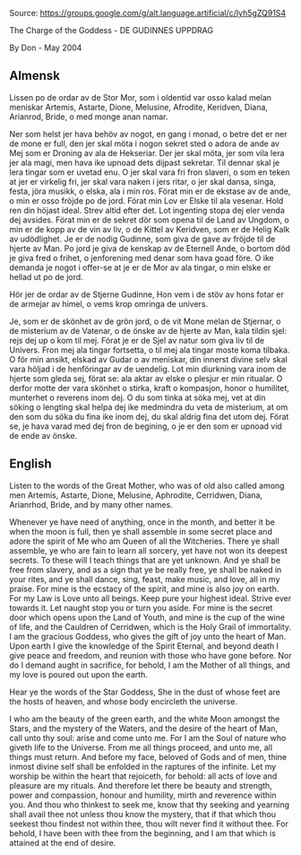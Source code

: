 Source: https://groups.google.com/g/alt.language.artificial/c/Iyh5gZQ91S4

The Charge of the Goddess - DE GUDINNES UPPDRAG

By Don - May 2004

## Almensk

Lissen po de ordar av de Stor Mor, som i oldentid var osso kalad melan meniskar Artemis, Astarte, Dione, Melusine, Afrodite, Keridven, Diana, Arianrod, Bride, o med monge anan namar.

Ner som helst jer hava behöv av nogot, en gang i monad, o betre det er ner de mone er full, den jer skal möta i nogon sekret sted o adora de ande av Mej som er Droning av ala de Hekseriar. 
Der jer skal möta, jer som vila lera jer ala magi, men hava ike upnoad dets dijpast sekretar.
Til dennar skal je lera tingar som er uvetad enu. 
O jer skal vara fri fron slaveri, o som en teken at jer er virkelig fri, jer skal vara naken i jers ritar, o jer skal dansa, singa, festa, jöra musikk, o elska, ala i min ros. 
Förat min er de ekstase av de ande, o min er osso fröjde po de jord. 
Förat min Lov er Elske til ala vesenar. 
Hold ren din höjast ideal. 
Strev altid efter det. 
Lot ingenting stopa dej eler venda dej avsides. 
Förat min er de sekret dör som opena til de Land av Ungdom, o min er de kopp av de vin av liv, o de Kittel av Keridven, som er de
Helig Kalk av udödlighet. 
Je er de nodig Gudinne, som giva de gave av fröjde til de hjerte av Man. 
Po jord je giva de kenskap av de Eternell Ande, o bortom död je giva fred o frihet, o jenforening med denar som hava goad före. 
O ike demanda je nogot i offer-se at je er de Mor av ala tingar, o min elske er hellad ut po de jord.

Hör jer de ordar av de Stjerne Gudinne, Hon vem i de stöv av hons fotar er de armejar av himel, o vems krop omringa de univers.

Je, som er de skönhet av de grön jord, o de vit Mone melan de Stjernar, o de misterium av de Vatenar, o de önske av de hjerte av Man, kala tildin sjel: rejs dej up o kom til mej. 
Förat je er de Sjel av natur som giva liv til de Univers. 
Fron mej ala tingar fortsetta, o til mej ala tingar moste koma tilbaka. 
O för min ansikt, elskad av Gudar o av meniskar, din innerst divine selv skal vara höljad i de henföringar av de uendelig. 
Lot min diurkning vara inom de hjerte som gleda sej, förat se: ala aktar av elske o plesjur er min ritualar. 
O derfor motte der vara skönhet o stirka, kraft o kompasjon, honor o humilitet, munterhet o reverens inom dej. 
O du som tinka at söka mej, vet at din söking o lengting skal helpa dej ike medmindra du veta de misterium, at om den som du söka du fina ike inom dej, du skal aldrig fina det utom dej.
Förat se, je hava varad med dej fron de begining, o je er den som er upnoad vid de ende av önske.


## English

Listen to the words of the Great Mother, who was of old also called among men Artemis, Astarte, Dione, Melusine, Aphrodite, Cerridwen, Diana, Arianrhod, Bride, and by many other names.

Whenever ye have need of anything, once in the month, and better it be when the moon is full, then ye shall assemble in some secret place and adore the spirit of Me who am Queen of all the Witcheries. 
There ye shall assemble, ye who are fain to learn all sorcery, yet have not won its deepest secrets. 
To these will I teach things that are yet unknown.
And ye shall be free from slavery, and as a sign that ye be really free, ye shall be naked in your rites, and ye shall dance, sing, feast, make music, and love, all in my praise. For mine is the ecstacy of the
spirit, and mine is also joy on earth. 
For my Law is Love unto all beings. 
Keep pure your highest ideal. 
Strive ever towards it. 
Let naught stop you or turn you aside. 
For mine is the secret door which opens upon the Land of Youth, and mine is the cup of the wine of life, and the
Cauldren of Cerridwen, which is the Holy Grail of immortality. 
I am the gracious Goddess, who gives the gift of joy unto the heart of Man. 
Upon earth I give the knowledge of the Spirit Eternal, and beyond death I give peace and freedom, and reunion with those who have gone before. 
Nor do I demand aught in sacrifice, for behold, I am the Mother of all things, and my love is poured out upon the earth.

Hear ye the words of the Star Goddess, She in the dust of whose feet are the hosts of heaven, and whose body encircleth the universe.

I who am the beauty of the green earth, and the white Moon amongst the Stars, and the mystery of the Waters, and the desire of the heart of Man, call unto thy soul: arise and come unto me. 
For I am the Soul of nature who giveth life to the Universe. 
From me all things proceed, and unto me, all things must return. 
And before my face, beloved of Gods and of men, thine inmost divine self shall be enfolded in the raptures of the infinite. 
Let my worship be within the heart that rejoiceth, for behold: all acts of love and pleasure are my rituals. 
And therefore let there be beauty and strength, power and compassion, honour and humility, mirth and reverence within you. 
And thou who thinkest to seek me, know that thy seeking and yearning shall avail thee not unless thou know the mystery, that if that which thou seekest thou findest not within thee, thou wilt never find it without thee. 
For behold, I have been with thee from the beginning, and I am that which is attained at the end of desire.

